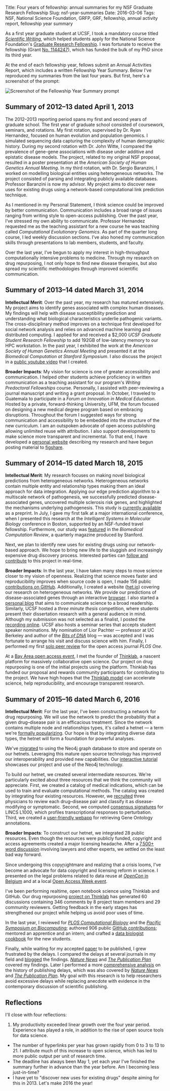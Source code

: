 Title: Four years of fellowship: annual summaries for my NSF Graduate Research Fellowship
Slug: nsf-year-summaries
Date: 2016-03-06
Tags: NSF, National Science Foundation, GRFP, GRF, fellowship, annual activity report, fellowship year summary

As a first year graduate student at UCSF, I took a mandatory course titled [_Scientific Writing_](http://coursecatalog.ucsf.edu/course/142 "Biophysics 297 · UCSF Registrar"), which helped students apply for the National Science Foundation's [Graduate Research Fellowship](https://www.nsfgrfp.org "NSF Graduate Research Fellowship Program Homepage"). I was fortunate to receive the fellowship (Grant [No. 1144247](http://grantome.com/grant/NSF/DGE-1144247 "Grantome Record")), which has funded the bulk of my PhD since its third year.

At the end of each fellowship year, fellows submit an Annual Activities Report, which includes a written Fellowship Year Summary. Below I've reproduced my summaries from the last four years. But first, here's a screenshot of the prompt:

![Screenshot of the Fellowship Year Summary prompt]({attach}prompt.png "Prompt for the Fellowship Year Summary")

## Summary of 2012–13 dated April 1, 2013

The 2012–2013 reporting period spans my first and second years of graduate school. The first year of graduate school consisted of coursework, seminars, and rotations. My first rotation, supervised by Dr. Ryan Hernandez, focused on human evolution and population genomics. I simulated sequencing data capturing the complexity of human demographic history. During my second rotation with Dr. John Witte, I compared the prevalence of gene-gene associations with disease under additive and epistatic disease models. The project, related to my original NSF proposal, resulted in a poster presentation at the _American Society of Human Genetics Annual Meeting_. In my third rotation, with Dr. Sergio Baranzini, I worked on modelling biological entities using heterogeneous networks. The project consisted of parsing and integrating publicly available databases. Professor Baranzini is now my advisor. My project aims to discover new uses for existing drugs using a network-based computational link prediction technique.

As I mentioned in my Personal Statement, I think science could be improved by better communication. Communication includes a broad range of issues ranging from writing style to open-access publishing. Over the past year, I’ve stressed my own ability to communicate. Professor Hernandez requested me as the teaching assistant for a new course he was teaching called _Computational Evolutionary Genomics_. As part of the quarter long course, I led weekly discussion sections. I’ve also honed my communication skills through presentations to lab members, students, and faculty.

Over the last year, I’ve begun to apply my interest in high-throughput computationally intensive problems to medicine. Through my research on drug repurposing, I not only hope to find new disease therapies, but also spread my scientific methodologies through improved scientific communication.

## Summary of 2013–14 dated March 31, 2014

**Intellectual Merit**: Over the past year, my research has matured extensively. My project aims to identify genes associated with complex human diseases. My findings will help with disease susceptibility prediction and understanding what biological characteristics underlie pathogenic variants. The cross-disciplinary method improves on a technique first developed for social network analysis and relies on advanced machine learning and distributed computing. I applied for and received a $2,000 _UCSF Graduate Student Research Fellowship_ to add 192GB of low-latency memory to our HPC workstation. In the past year, I exhibited the work at the _American Society of Human Genetics Annual Meeting_ and presented it at the _Biomedical Computation at Stanford Symposium_. I also discuss the project in a [public youtube video](https://youtu.be/GPAvruPpZ3A "YouTube · ISMB 2014 Late Breaking Research Proposal") that I created.

**Broader Impacts**: My vision for science is one of greater accessibility and communication. I helped other students achieve proficiency in written communication as a teaching assistant for our program's _Writing Predoctoral Fellowships_ course. Personally, I assisted with peer-reviewing a journal manuscript and writing a grant proposal. In October, I traveled to Guatemala to participate in a _Forum on Innovation in Medical Education_. Hosted by a private, forward-thinking University, UFM, the forum focused on designing a new medical degree program based on embracing disruptions. Throughout the forum I suggested ways for strong communication and accessibility to be embedded into the structure of the new curriculum. I am an outspoken advocate of open access publishing allowing unlimited reuse with attribution. I also support developments to make science more transparent and incremental. To that end, I have developed a [personal website](http://dhimmel.com/ "Homepage of Daniel Himmelstein") describing my research and have begun posting material to [figshare](https://figshare.com/authors/Daniel_Himmelstein/523637 "Daniel Himmelstein on figshare").


## Summary of 2014–15 dated March 18, 2015

**Intellectual Merit**: My research focuses on making novel biological predictions from heterogeneous networks. Heterogeneous networks contain multiple entity and relationship types making them an ideal approach for data integration. Applying our edge prediction algorithm to a multiscale network of pathogenesis, we successfully predicted disease-associated genes, uncovered multiple sclerosis risk genes, and highlighted the mechanisms underlying pathogenesis. This study is [currently available](https://doi.org/10.1101/011569 "bioRxiv · Heterogeneous Network Edge Prediction: A Data Integration Approach to Prioritize Disease-Associated Genes") as a preprint. In July, I gave my first talk at a major international conference, when I presented this research at the _Intelligent Systems in Molecular Biology_ conference in Boston, supported by an NSF-funded travel fellowship. Furthermore, our study was [featured](http://biomedicalcomputationreview.org/content/unlocking-genetics-complex-diseases-gwas-and-beyond "Unlocking the Genetics of Complex Diseases: GWAS and Beyond") in the _Biomedical Computation Review_, a quarterly magazine produced by Stanford.

Next, we plan to identify new uses for existing drugs using our network-based approach. We hope to bring new life to the sluggish and increasingly expensive drug discovery process. Interested parties can [follow and contribute](https://doi.org/10.15363/thinklab.4 "Repurposing drugs on a heterogeneous network") to this project in real-time.

**Broader Impacts**: In the last year, I have taken many steps to move science closer to my vision of openness. Realizing that science moves faster and reproducibility improves when source code is open, I made 156 public [contributions on GitHub](https://github.com/dhimmel "Daniel Himmelstein on GitHub"). Additionally, I created a website ([het.io](http://het.io/ "Heterogeneous networks in bioinformatics")) covering our research on heterogeneous networks. We provide our predictions of disease-associated genes through an interactive [browser](http://het.io/disease-genes/browse/ "hetio · Disease-Associated Gene Browser"). I also started a [personal blog](http://blog.dhimmel.com/ "Satoshi Village · the blog of Daniel Himmelstein") that aims to communicate science to a broad readership. Similarly, UCSF hosted a _three minute thesis_ competition, where students present their dissertation research with a general audience in mind. Although my submission was not selected as a finalist, I posted the [recording online](https://youtu.be/oV3Wx14E7WE "YouTube · 2014 Three Minute Thesis Entry at UCSF"). UCSF also hosts a seminar series that accepts student speaker nominations. My nomination of Lior Pachter — professor at UC Berkeley and author of the [_Bits of DNA_](https://liorpachter.wordpress.com/ "Bits of DNA") blog — was accepted and I was fortunate to arrange his visit and discuss science with him. Finally, I performed my first [solo peer review](https://publons.com/review/65947/ "Publons review of 'Optimal Algorithm for Metabolomics Classification and Feature Selection varies by Dataset'") for the open access journal _PLOS One_.

At a [Bay Area open access event](https://peerj.com/blog/post/97879213303/save-the-date-participative-bay-area-oa-week-event-for-generation-open/ "PeerJ blog · Bay Area OA week event for Generation Open"), I met the founder of [Thinklab](https://think-lab.github.io/ "Thinklab · a community for real-time open collaborative science"), a nascent platform for massively collaborative open science. Our project on drug repurposing is one of the initial projects using the platform. Thinklab has funded our proposal and rewards community participants for contributing to the project. We have high hopes that the [Thinklab model](https://think-lab.github.io/blog/introducing-thinklab-a-platform-for-massively-collaborative-open-science/38/ "Introducing ThinkLab — A platform for massively collaborative open science") can accelerate science, help reproducibility, and encourage transparent research.

## Summary of 2015–16 dated March 6, 2016

**Intellectual Merit**: For the last year, I've been constructing a network for drug repurposing. We will use the network to predict the probability that a given drug–disease pair is an efficacious treatment. Since the network contains multiple node and relationships types, it's called a hetnet — a term we're [formally popularizing](https://doi.org/10.15363/thinklab.d104 "Thinklab discussion · Renaming ‘heterogeneous networks’ to a more concise and catchy term"). Our hope is that by integrating diverse data types, the hetnet will form a foundation for powerful analyses.

We've [migrated](https://doi.org/10.15363/thinklab.d112 "Thinklab discussion · Using the neo4j graph database for hetnets") to using the Neo4j graph database to store and operate on our hetnets. Leveraging this mature open source technology has improved our interoperability and provided new capabilities. Our [interactive tutorial](http://portal.graphgist.org/graph_gists/drug-repurposing-by-hetnet-relationship-prediction-a-new-hope "Neo4j GraphGist · Drug repurposing by hetnet relationship prediction: a new hope") showcases our project and use of the Neo4j technology.

To build our hetnet, we created several intermediate resources. We're particularly excited about three resources that we think the community will appreciate. First, we created a catalog of medical indications, which can be used to train and evaluate computational methods. The catalog was created by integrating four existing resources. However, we [recruited](https://doi.org/10.15363/thinklab.d95 "Thinklab discussion · Expert curation of our indication catalog for disease-modifying treatments") three physicians to review each drug–disease pair and classify it as disease-modifying or symptomatic. Second, we computed [consensus signatures](https://doi.org/10.15363/thinklab.d43#6 "Thinklab discussion · Computing consensus transcriptional profiles for LINCS L1000 perturbations") for LINCS L1000, which profiles transcriptional responses to perturbation. Third, we created a [user-friendly webapp](https://git.dhimmel.com/gene-ontology/ "User-friendly and customizable Gene Ontology annotations") for retrieving Gene Ontology annotations.

**Broader Impacts**: To construct our hetnet, we integrated 28 public resources. Even though the resources were publicly funded, copyright and access agreements created a major licensing headache. After a [7,500+ word discussion](https://doi.org/10.15363/thinklab.d107 "Thinklab discussion · Integrating resources with disparate licensing into an open network") involving lawyers and other experts, we settled on the least bad way forward.

Since undergoing this copyꞃightmare and realizing that a crisis looms, I've become an advocate for data copyright and licensing reform in science. I presented on the legal problems related to data reuse at [_OpenCon_ in Belgium](https://youtu.be/2Y2OIutYE4Y "YouTube · Copyright vs open science - Project Presentation at OpenCon") and at a local [Open Access Week event](https://youtu.be/Jy-E7PheIRs "YouTube · Realtime Open Science on Thinklab & The Horrors of Data Copyright").

I've been performing realtime, open notebook science using Thinklab and GitHub. Our drug repurposing [project on Thinklab](http://doi.org/10.15363/thinklab.4 "Thinklab Project · Repurposing drugs on a hetnet") has generated 60 discussions containing 346 comments by 8 project team members and 29 community reviewers. Getting feedback in the early stages has strengthened our project while helping us avoid poor uses of time.

In the last year, I reviewed for [_PLOS Computational Biology_](https://publons.com/review/245916/ "Publons review") and the [_Pacific Symposium on Biocomputing_](https://publons.com/review/173426/ "Publons review"); authored 906 public [GitHub contributions](https://github.com/dhimmel "Daniel Himmelstein on GitHub"); mentored an apprentice and an intern; and crafted a [data biologist cookbook](https://slides.com/dhimmel/data-biologist-cookbook "Slides · The Data Biologist Cookbook") for the new students.

Finally, while waiting for my accepted [paper](https://doi.org/10.1371/journal.pcbi.1004259 "Heterogeneous Network Edge Prediction: A Data Integration Approach to Prioritize Disease-Associated Genes") to be published, I grew frustrated by the delays. I compared the delays at several journals in my field and [blogged](http://blog.dhimmel.com/plos-and-publishing-delays/ "Publication delays at PLOS and 3,475 other journals") the findings. [_Nature News_](https://doi.org/10.1038/523131f "Long wait for publication plagues many journals") and [_The Publication Plan_](http://thepublicationplan.com/2015/07/02/publication-and-acceptance-times-for-over-3000-journals/ "Publication and acceptance times for over 3,000 journals") covered my findings. Later I performed a more [comprehensive analysis](http://blog.dhimmel.com/history-of-delays/ "The history of publishing delays") on the history of publishing delays, which was also covered by [_Nature News_](https://doi.org/10.1038/530148a "The Waiting Game · Does it take too long to publish research?") and [_The Publication Plan_](http://thepublicationplan.com/2016/02/19/are-publishing-delays-getting-worse/ "Are publishing delays getting worse?"). My goal with this research is to help researchers avoid excessive delays while replacing anecdote with evidence in the contemporary discussion of scientific publishing.

## Reflections

I'll close with four reflections:

1. My productivity exceeded linear growth over the four year period. Experience has played a role, in addition to the rise of open source tools for data science.
+ The number of hyperlinks per year has grown rapidly from 0 to 3 to 13 to 21. I attribute much of this increase to open science, which has led to more public output per unit of research time.
+ The deadline has always been May 1, yet each year I've finished the summary further in advance than the year before. Am I becoming less just-in-time?
+ I have yet to "discover new uses for existing drugs" despite aiming for this in 2013. Let's make 2016 the year!
